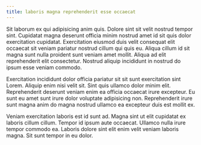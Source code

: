 ```yaml
---
title: laboris magna reprehenderit esse occaecat
---
```


Sit laborum ex qui adipisicing anim quis. Dolore sint sit velit nostrud tempor sint. Cupidatat magna deserunt officia minim nostrud amet id sit quis dolor exercitation cupidatat. Exercitation eiusmod duis velit consequat elit occaecat sit veniam pariatur nostrud cillum qui quis eu. Aliqua cillum id sit magna sunt nulla proident sunt veniam amet mollit. Aliqua ad elit reprehenderit elit consectetur. Nostrud aliquip incididunt in nostrud do ipsum esse veniam commodo.

Exercitation incididunt dolor officia pariatur sit sit sunt exercitation sint Lorem. Aliquip enim nisi velit sit. Sint quis ullamco dolor minim elit. Reprehenderit deserunt veniam enim ea officia occaecat irure excepteur. Eu sunt eu amet sunt irure dolor voluptate adipisicing non. Reprehenderit irure sunt magna anim do magna nostrud ullamco ea excepteur duis est mollit ex.

Veniam exercitation laboris est id sunt ad. Magna sint ut elit cupidatat ex laboris cillum cillum. Tempor id ipsum aute occaecat. Ullamco nulla irure tempor commodo ea. Laboris dolore sint elit enim velit veniam laboris magna. Sit sunt tempor in eu dolor.